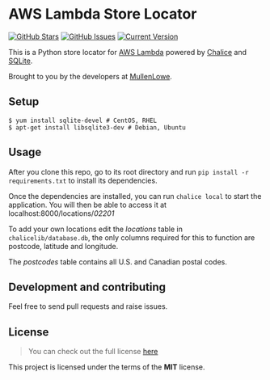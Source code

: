 # AWS Lambda Store Locator

[![GitHub Stars](https://img.shields.io/github/stars/Mullen/lambda-store-locator.svg)](https://github.com/Mullen/lambda-store-locator/stargazers) [![GitHub Issues](https://img.shields.io/github/issues/Mullen/lambda-store-locator.svg)](https://github.com/Mullen/labmda-store-locator/issues) [![Current Version](https://img.shields.io/badge/version-0.1.0-green.svg)](https://github.com/Mullen/labmda-store-locator)

This is a Python store locator for [AWS Lambda](https://aws.amazon.com/lambda/) powered by [Chalice](https://github.com/aws/chalice/) and [SQLite](https://sqlite.org/).

Brought to you by the developers at [MullenLowe](https://us.mullenlowe.com).


## Setup

```shell
$ yum install sqlite-devel # CentOS, RHEL
$ apt-get install libsqlite3-dev # Debian, Ubuntu
```

## Usage
After you clone this repo, go to its root directory and run `pip install -r requirements.txt` to install its dependencies.

Once the dependencies are installed, you can run  `chalice local` to start the application. You will then be able to access it at localhost:8000/locations/*02201*

To add your own locations edit the *locations* table in `chalicelib/database.db`, the only columns required for this to function are postcode, latitude and longitude.

The *postcodes* table contains all U.S. and Canadian postal codes.

## Development and contributing

Feel free to send pull requests and raise issues.

## License
>You can check out the full license [here](https://github.com/Mullen/lambda-store-locator/blob/master/LICENSE.md)

This project is licensed under the terms of the **MIT** license.
